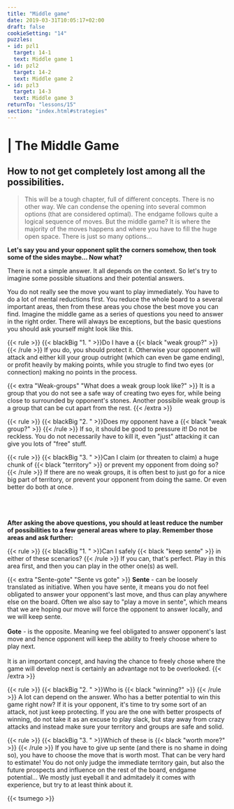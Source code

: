 ```yaml
---
title: "Middle game"
date: 2019-03-31T10:05:17+02:00
draft: false
cookieSetting: "14"
puzzles:
- id: pzl1
  target: 14-1
  text: Middle game 1
- id: pzl2
  target: 14-2
  text: Middle game 2
- id: pzl3
  target: 14-3
  text: Middle game 3
returnTo: "lessons/15"
section: "index.html#strategies"
---
```


# | The Middle Game
## How to not get completely lost among all the possibilities.

> This will be a tough chapter, full of different concepts. There is no other way. We can condense the opening into several common options (that are considered optimal). The endgame follows quite a logical sequence of moves. But the middle game? It is where the majority of the moves happens and where you have to fill the huge open space. There is just so many options...

**Let's say you and your opponent split the corners somehow, then took some of the sides maybe... Now what?**

There is not a simple answer. It all depends on the context. So let's try to imagine some possible situations and their potential answers.

You do not really see the move you want to play immediately. You have to do a lot of mental reductions first. You reduce the whole board to a several important areas, then from these areas you chose the best move you can find. Imagine the middle game as a series of questions you need to answer in the right order. There will always be exceptions, but the basic questions you should ask yourself might look like this.

{{< rule >}}
	{{< blackBig "1. " >}}Do I have a {{< black "weak group?" >}} 
{{< /rule >}}
If you do, you should protect it. Otherwise your opponent will attack and either kill your group outright (which can even be game ending), or profit heavily by making points, while you strugle to find two eyes (or connection) making no points in the process. 

{{< extra "Weak-groups" "What does a weak group look like?" >}}
It is a group that you do not see a safe way of creating two eyes for, while being close to surrounded by opponent's stones. Another possibile weak group is a group that can be cut apart from the rest.
{{< /extra >}}

{{< rule >}}
	{{< blackBig "2. " >}}Does my opponent have a {{< black "weak group?" >}}
{{< /rule >}}
If so, it should be good to pressure it! Do not be reckless. You do not necessarily have to kill it, even "just" attacking it can give you lots of "free" stuff.

{{< rule >}}
	{{< blackBig "3. " >}}Can I claim (or threaten to claim) a huge chunk of {{< black "territory" >}} or prevent my opponent from doing so?
{{< /rule >}} 
If there are no weak groups, it is often best to just go for a nice big part of territory, or prevent your opponent from doing the same. Or even better do both at once.<br><br><br><br>

**After asking the above questions, you should at least reduce the number of possibilities to a few general areas where to play. Remember those areas and ask further:**

{{< rule >}}
	{{< blackBig "1. " >}}Can I safely {{< black "keep sente" >}} in either of these scenarios?
{{< /rule >}}
If you can, that's perfect. Play in this area first, and then you can play in the other one(s) as well.
  
{{< extra "Sente-gote" "Sente vs gote" >}}
	<b>Sente</b> - can be loosely translated as initiative. When you have sente, it means you do not feel obligated to answer your opponent's last move, and thus can play anywhere else on the board. Often we also say to "play a move in sente", which means that we are hoping our move will force the opponent to answer locally, and we will keep sente.
	<br><br>
	<b>Gote</b> - is the opposite. Meaning we feel obligated to answer opponent's last move and hence opponent will keep the ability to freely choose where to play next.
	<br><br>
	It is an important concept, and having the chance to freely chose where the game will develop next is certainly an advantage not to be overlooked.
{{< /extra >}}


{{< rule >}}
	{{< blackBig "2. " >}}Who is {{< black "winning?" >}}
{{< /rule >}} 
A lot can depend on the answer. Who has a better potential to win this game right now? If it is your opponent, it's time to try some sort of an attack, not just keep protecting. If you are the one with better prospects of winning, do not take it as an excuse to play slack, but stay away from crazy attacks and instead make sure your territory and groups are safe and solid.

{{< rule >}}
	{{< blackBig "3. " >}}Which of these is {{< black "worth more?" >}}
{{< /rule >}}
If you have to give up sente (and there is no shame in doing so), you have to choose the move that is worth most. That can be very hard to estimate! You do not only judge the immediate territory gain, but also the future prospects and influence on the rest of the board, endgame potential... We mostly just eyeball it and admitadely it comes with experience, but try to at least think about it. 
 
{{< tsumego >}}


 


